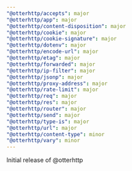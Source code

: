 ```yaml
---
"@otterhttp/accepts": major
"@otterhttp/app": major
"@otterhttp/content-disposition": major
"@otterhttp/cookie": major
"@otterhttp/cookie-signature": major
"@otterhttp/dotenv": major
"@otterhttp/encode-url": major
"@otterhttp/etag": major
"@otterhttp/forwarded": major
"@otterhttp/ip-filter": major
"@otterhttp/jsonp": major
"@otterhttp/proxy-address": major
"@otterhttp/rate-limit": major
"@otterhttp/req": major
"@otterhttp/res": major
"@otterhttp/router": major
"@otterhttp/send": major
"@otterhttp/type-is": major
"@otterhttp/url": major
"@otterhttp/content-type": minor
"@otterhttp/vary": minor
---
```


Initial release of @otterhttp
